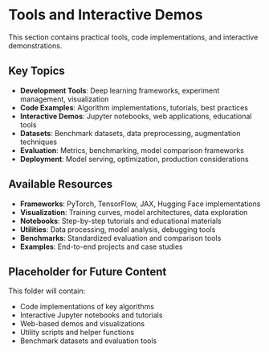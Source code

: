 # Tools and Interactive Demos

This section contains practical tools, code implementations, and interactive demonstrations.

## Key Topics

- **Development Tools**: Deep learning frameworks, experiment management, visualization
- **Code Examples**: Algorithm implementations, tutorials, best practices
- **Interactive Demos**: Jupyter notebooks, web applications, educational tools
- **Datasets**: Benchmark datasets, data preprocessing, augmentation techniques
- **Evaluation**: Metrics, benchmarking, model comparison frameworks
- **Deployment**: Model serving, optimization, production considerations

## Available Resources

- **Frameworks**: PyTorch, TensorFlow, JAX, Hugging Face implementations
- **Visualization**: Training curves, model architectures, data exploration
- **Notebooks**: Step-by-step tutorials and educational materials
- **Utilities**: Data processing, model analysis, debugging tools
- **Benchmarks**: Standardized evaluation and comparison tools
- **Examples**: End-to-end projects and case studies

## Placeholder for Future Content

This folder will contain:
- Code implementations of key algorithms
- Interactive Jupyter notebooks and tutorials
- Web-based demos and visualizations
- Utility scripts and helper functions
- Benchmark datasets and evaluation tools